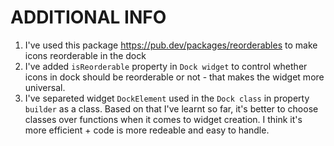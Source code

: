 # ADDITIONAL INFO

1. I've used this package https://pub.dev/packages/reorderables to make icons reorderable in the dock
2. I've added `isReorderable` property in `Dock widget` to control whether icons in dock should be reorderable or not - that makes the widget more universal.
3. I've separeted widget `DockElement` used in the `Dock class` in property `builder` as a class. Based on that I've learnt so far, it's better to choose classes over functions when it comes to widget creation. I think it's more efficient + code is more redeable and easy to handle. 
